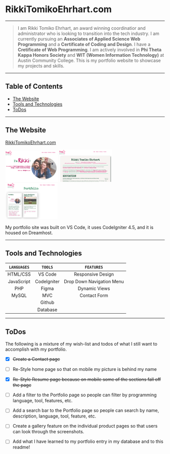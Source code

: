 # RikkiTomikoEhrhart.com
---
> I am Rikki Tomiko Ehrhart, an award winning coordinatior and administrator who is looking to transition into the tech industry. I am currently pursuing an **Associates of Applied Science Web Programming** and a **Certificate of Coding and Design**. I have a **Cretificate of Web Programming**. 
> I am actively involved in **Phi Theta Kappa Honors Society** and **WIT (Women Information Technology)** at Austin Community College. This is my portfolio website to showcase my projects and skills.


--- 
## Table of Contents
- [The Website](https://github.com/rikkitomikoehrhart/portfolio#the-website)
- [Tools and Technologies](https://github.com/rikkitomikoehrhart/portfolio#tools-and-technologies)
- [ToDos](https://github.com/rikkitomikoehrhart/portfolio#todos)


---
## The Website
[RikkiTomikoEhrhart.com](https://www.rikkitomikoehrhart.com)

<img src="/portfolio/public/projects/1/screenshot1.png" width="33%"> <img src="/portfolio/public/projects/1/screenshot2.png" width="33%"> <img src="/portfolio/public/projects/1/screenshot3.png" width="33%">
</div>

My portfolio site was built on VS Code, it uses CodeIgniter 4.5, and it is housed on Dreamhost.

---
## Tools and Technologies
| `LANGUAGES` |   `TOOLS`   |  `FEATURES`  |
|:-----------:|:-----------:|:------------:|
| HTML/CSS | VS Code | Responsive Design|
| JavaScript | CodeIgniter | Drop Down Navigation Menu |
| PHP | Figma | Dynamic Views |
| MySQL | MVC | Contact Form |
| | Github | |
| | Database | |


---
## ToDos
The following is a mixture of my wish-list and todos of what I still want to accomplish with my portfolio.

- [x] ~~Create a Contact page~~
- [ ] Re-Style home page so that on mobile my picture is behind my name
- [x] ~~Re-Style Resume page because on mobile some of the sections fall off the page~~
- [ ] Add a filter to the Portfolio page so people can filter by programming language, tool, features, etc.
- [ ] Add a search bar to the Portfolio page so people can search by name, description, language, tool, feature, etc.
- [ ] Create a gallery feature on the individual product pages so that users can look through the screenshots.
- [ ] Add what I have learned to my portfolio entry in my database and to this readme!


